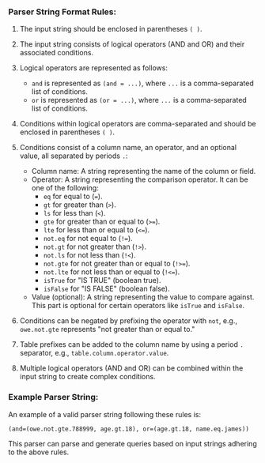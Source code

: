 ### Parser String Format Rules:

1. The input string should be enclosed in parentheses `( )`.

2. The input string consists of logical operators (AND and OR) and their associated conditions.

3. Logical operators are represented as follows:
   - `and` is represented as `(and = ...)`, where `...` is a comma-separated list of conditions.
   - `or` is represented as `(or = ...)`, where `...` is a comma-separated list of conditions.

4. Conditions within logical operators are comma-separated and should be enclosed in parentheses `( )`.

5. Conditions consist of a column name, an operator, and an optional value, all separated by periods `.`:
   - Column name: A string representing the name of the column or field.
   - Operator: A string representing the comparison operator. It can be one of the following:
     - `eq` for equal to (`=`).
     - `gt` for greater than (`>`).
     - `ls` for less than (`<`).
     - `gte` for greater than or equal to (`>=`).
     - `lte` for less than or equal to (`<=`).
     - `not.eq` for not equal to (`!=`).
     - `not.gt` for not greater than (`!>`).
     - `not.ls` for not less than (`!<`).
     - `not.gte` for not greater than or equal to (`!>=`).
     - `not.lte` for not less than or equal to (`!<=`).
     - `isTrue` for "IS TRUE" (boolean true).
     - `isFalse` for "IS FALSE" (boolean false).
   - Value (optional): A string representing the value to compare against. This part is optional for certain operators like `isTrue` and `isFalse`.

6. Conditions can be negated by prefixing the operator with `not`, e.g., `owe.not.gte` represents "not greater than or equal to."

7. Table prefixes can be added to the column name by using a period `.` separator, e.g., `table.column.operator.value`.

8. Multiple logical operators (AND and OR) can be combined within the input string to create complex conditions.

### Example Parser String:

An example of a valid parser string following these rules is:
```
(and=(owe.not.gte.788999, age.gt.18), or=(age.gt.18, name.eq.james))
```

This parser can parse and generate queries based on input strings adhering to the above rules.
